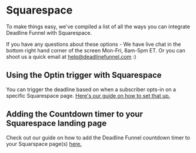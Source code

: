 # Squarespace

To make things easy, we've compiled a list of all the ways you can integrate Deadline Funnel with Squarespace.

If you have any questions about these options - We have live chat in the bottom right hand corner of the screen Mon-Fri, 8am-5pm ET. Or you can shoot us a quick email at help@deadlinefunnel.com :\)

## Using the Optin trigger with Squarespace

You can trigger the deadline based on when a subscriber opts-in on a specific Squarespace page. [Here's our guide on how to set that up.](https://documentation.deadlinefunnel.com/article/353-how-to-integrate-%20deadline-funnel-with-a-squarespace-optin-page)

## Adding the Countdown timer to your Squarespace landing page

Check out our guide on how to add the Deadline Funnel countdown timer to your Squarspace page\(s\) [here.](https://documentation.deadlinefunnel.com/article/296-how-to-add-a-%20countdown-to-squarespace)

